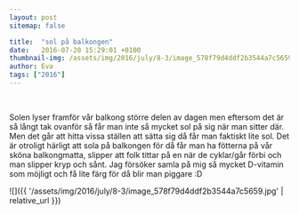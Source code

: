 ```yaml
---
layout: post
sitemap: false

title:  "sol på balkongen"
date:   2016-07-20 15:29:01 +0100
thumbnail-img: /assets/img/2016/july/8-3/image_578f79d4ddf2b3544a7c5659.jpg
author: Eva
tags: ["2016"]
---
```


 




Solen lyser framför vår balkong större delen av dagen men eftersom det är så långt tak ovanför så får man inte så mycket sol på sig när man sitter där. Men det går att hitta vissa ställen att sätta sig då får man faktiskt lite sol. Det är otroligt härligt att sola på balkongen för då får man ha fötterna på vår sköna balkongmatta, slipper att folk tittar på en när de cyklar/går förbi och man slipper kryp och sånt. Jag försöker samla på mig så mycket D-vitamin som möjligt och få lite färg för då blir man piggare :D

![]({{ '/assets/img/2016/july/8-3/image_578f79d4ddf2b3544a7c5659.jpg'  | relative_url }})

